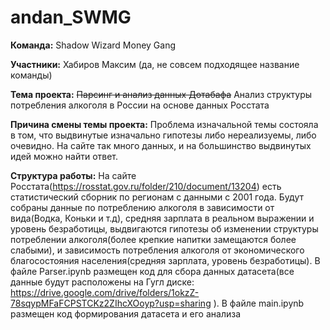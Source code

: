 # andan_SWMG

**Команда:** Shadow Wizard Money Gang

**Участники:** Хабиров Максим (да, не совсем подходящее название команды)

**Тема проекта:** ~~Парсинг и анализ данных Дотабафа~~ Анализ структуры потребления алкоголя в России на основе данных Росстата

**Причина смены темы проекта:** Проблема изначальной темы состояла в том, что выдвинутые изначально гипотезы либо нереализуемы, либо очевидно. На сайте так много данных, и на большинство выдвинутых идей можно найти ответ.

**Структура работы:** На сайте Росстата(https://rosstat.gov.ru/folder/210/document/13204) есть статистический сборник по регионам с данными с 2001 года. Будут собраны данные по потреблению алкоголя в зависимости от вида(Водка, Коньки и т.д), средняя зарплата в реальном выражении и уровень безработицы, выдвигаются гипотезы об изменении структуры потреблении алкоголя(более крепкие напитки замещаются более слабыми), и зависимость потребления алкоголя от экономического благосостояния населения(средняя зарплата, уровень безработицы). 
В файле Parser.ipynb размещен код для сбора данных датасета(все данные будут расположены на Гугл диске: https://drive.google.com/drive/folders/1okzZ-78sqypMFaFCPSTCKz2ZIhcXOoyp?usp=sharing ). В файле main.ipynb размещен код формирования датасета и его анализа




